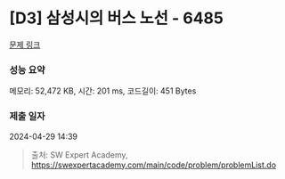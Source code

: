# [D3] 삼성시의 버스 노선 - 6485 

[문제 링크](https://swexpertacademy.com/main/code/problem/problemDetail.do?contestProbId=AWczm7QaACgDFAWn) 

### 성능 요약

메모리: 52,472 KB, 시간: 201 ms, 코드길이: 451 Bytes

### 제출 일자

2024-04-29 14:39



> 출처: SW Expert Academy, https://swexpertacademy.com/main/code/problem/problemList.do